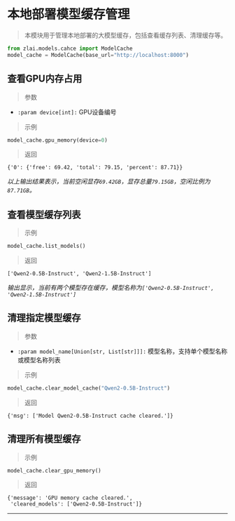# 本地部署模型缓存管理

> 本模块用于管理本地部署的大模型缓存，包括查看缓存列表、清理缓存等。

```python
from zlai.models.cahce import ModelCache
model_cache = ModelCache(base_url="http://localhost:8000")
```

## 查看GPU内存占用

> 参数

- `:param device[int]:` GPU设备编号

> 示例

```python
model_cache.gpu_memory(device=0)
```

> 返回

```text
{'0': {'free': 69.42, 'total': 79.15, 'percent': 87.71}}
```

*以上输出结果表示，当前空闲显存`69.42GB`，显存总量`79.15GB`，空闲比例为`87.71GB`。*

## 查看模型缓存列表

> 示例

```python
model_cache.list_models()
```

> 返回

```text
['Qwen2-0.5B-Instruct', 'Qwen2-1.5B-Instruct']
```

*输出显示，当前有两个模型存在缓存，模型名称为`['Qwen2-0.5B-Instruct', 'Qwen2-1.5B-Instruct']`*

## 清理指定模型缓存

> 参数

- `:param model_name[Union[str, List[str]]]:` 模型名称，支持单个模型名称或模型名称列表

> 示例

```python
model_cache.clear_model_cache("Qwen2-0.5B-Instruct")
```

> 返回

```text
{'msg': ['Model Qwen2-0.5B-Instruct cache cleared.']}
```

## 清理所有模型缓存

> 示例

```python
model_cache.clear_gpu_memory()
```

> 返回

```text
{'message': 'GPU memory cache cleared.',
 'cleared_models': ['Qwen2-0.5B-Instruct']}
```

-----
